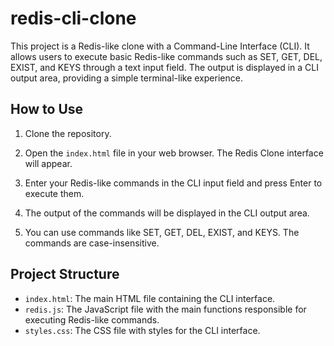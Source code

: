 # redis-cli-clone

This project is a Redis-like clone with a Command-Line Interface (CLI). It allows users to execute basic Redis-like commands such as SET, GET, DEL, EXIST, and KEYS through a text input field. The output is displayed in a CLI output area, providing a simple terminal-like experience.

## How to Use

1. Clone the repository.

2. Open the `index.html` file in your web browser. The Redis Clone interface will appear.

3. Enter your Redis-like commands in the CLI input field and press Enter to execute them.

4. The output of the commands will be displayed in the CLI output area.

5. You can use commands like SET, GET, DEL, EXIST, and KEYS. The commands are case-insensitive.

## Project Structure
- `index.html`: The main HTML file containing the CLI interface.
- `redis.js`: The JavaScript file with the main functions responsible for executing Redis-like commands.
- `styles.css`: The CSS file with styles for the CLI interface.
